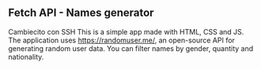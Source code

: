 ## Fetch API - Names generator
Cambiecito con SSH
This is a simple app made with HTML, CSS and JS. The application uses https://randomuser.me/, an open-source API for generating random user data. You can filter names by gender, 
quantity and nationality.
